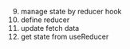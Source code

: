 9. manage state by reducer hook
1. define reducer
1. update fetch data
1. get state from useReducer
